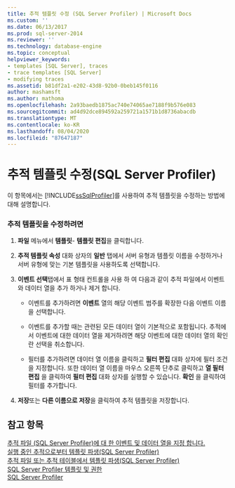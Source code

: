 ```yaml
---
title: 추적 템플릿 수정 (SQL Server Profiler) | Microsoft Docs
ms.custom: ''
ms.date: 06/13/2017
ms.prod: sql-server-2014
ms.reviewer: ''
ms.technology: database-engine
ms.topic: conceptual
helpviewer_keywords:
- templates [SQL Server], traces
- trace templates [SQL Server]
- modifying traces
ms.assetid: b81df2a1-e202-43d8-92b0-0beb145f0116
author: mashamsft
ms.author: mathoma
ms.openlocfilehash: 2a93baedb1875ac740e74065ae7188f9b576e083
ms.sourcegitcommit: ad4d92dce894592a259721a1571b1d8736abacdb
ms.translationtype: MT
ms.contentlocale: ko-KR
ms.lasthandoff: 08/04/2020
ms.locfileid: "87647187"
---
```

# <a name="modify-a-trace-template-sql-server-profiler"></a>추적 템플릿 수정(SQL Server Profiler)
  이 항목에서는 [!INCLUDE[ssSqlProfiler](../includes/sssqlprofiler-md.md)]를 사용하여 추적 템플릿을 수정하는 방법에 대해 설명합니다.  
  
### <a name="to-modify-a-trace-template"></a>추적 템플릿을 수정하려면  
  
1.  **파일** 메뉴에서 **템플릿**- **템플릿 편집**을 클릭합니다.  
  
2.  **추적 템플릿 속성** 대화 상자의 **일반** 탭에서 서버 유형과 템플릿 이름을 수정하거나 서버 유형에 맞는 기본 템플릿을 사용하도록 선택합니다.  
  
3.  **이벤트 선택**탭에서 표 형태 컨트롤을 사용 하 여 다음과 같이 추적 파일에서 이벤트와 데이터 열을 추가 하거나 제거 합니다.  
  
    -   이벤트를 추가하려면 **이벤트** 열의 해당 이벤트 범주를 확장한 다음 이벤트 이름을 선택합니다.  
  
    -   이벤트를 추가할 때는 관련된 모든 데이터 열이 기본적으로 포함됩니다. 추적에서 이벤트에 대한 데이터 열을 제거하려면 해당 이벤트에 대한 데이터 열의 확인란 선택을 취소합니다.  
  
    -   필터를 추가하려면 데이터 열 이름을 클릭하고 **필터 편집** 대화 상자에 필터 조건을 지정합니다. 또한 데이터 열 이름을 마우스 오른쪽 단추로 클릭하고 **열 필터 편집** 을 클릭하여 **필터 편집** 대화 상자를 실행할 수 있습니다. **확인** 을 클릭하여 필터를 추가합니다.  
  
4.  **저장**또는 **다른 이름으로 저장**을 클릭하여 추적 템플릿을 저장합니다.  
  
## <a name="see-also"></a>참고 항목  
 [추적 파일 &#40;SQL Server Profiler&#41;에 대 한 이벤트 및 데이터 열을 지정 합니다.](../tools/sql-server-profiler/specify-events-and-data-columns-for-a-trace-file-sql-server-profiler.md)   
 [실행 중인 추적으로부터 템플릿 파생&#40;SQL Server Profiler&#41;](../tools/sql-server-profiler/derive-a-template-from-a-running-trace-sql-server-profiler.md)   
 [추적 파일 또는 추적 테이블에서 템플릿 파생&#40;SQL Server Profiler&#41;](../tools/sql-server-profiler/derive-a-template-from-a-trace-file-or-trace-table-sql-server-profiler.md)   
 [SQL Server Profiler 템플릿 및 권한](../tools/sql-server-profiler/sql-server-profiler-templates-and-permissions.md)   
 [SQL Server Profiler](../tools/sql-server-profiler/sql-server-profiler.md)  
  
  
